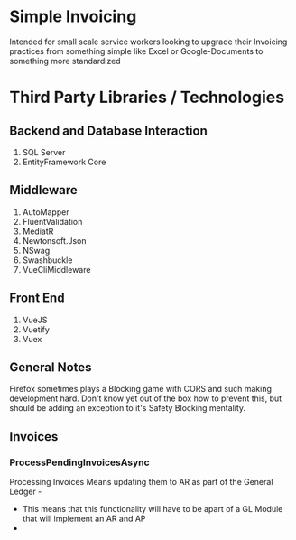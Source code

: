 # Simple Invoicing

Intended for small scale service workers looking to upgrade their Invoicing practices from something simple like Excel or Google-Documents to something more standardized

# Third Party Libraries / Technologies

## Backend and Database Interaction

1. SQL Server
1. EntityFramework Core

## Middleware

1. AutoMapper
1. FluentValidation
1. MediatR
1. Newtonsoft.Json 
1. NSwag 
1. Swashbuckle 
1. VueCliMiddleware

## Front End 

1. VueJS
1. Vuetify
1. Vuex

## General Notes

Firefox sometimes plays a Blocking game with CORS and such making development hard. 
Don't know yet out of the box how to prevent this, but should be adding an exception to it's Safety Blocking mentality.

## Invoices

### ProcessPendingInvoicesAsync

Processing Invoices Means updating them to AR as part of the General Ledger -

- This means that this functionality will have to be apart of a GL Module that will implement an AR and AP
- 
